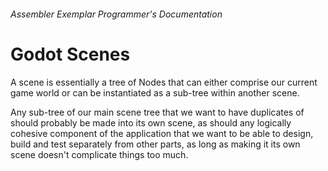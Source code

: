 ###### *Assembler Exemplar* Programmer's Documentation
# Godot Scenes

A scene is essentially a tree of Nodes that can either comprise our current
game world or can be instantiated as a sub-tree within another scene.

Any sub-tree of our main scene tree that we want to have duplicates of
should probably be made into its own scene, as should any logically
cohesive component of the application that we want to be able to design,
build and test separately from other parts, as long as making it its own
scene doesn't complicate things too much.
